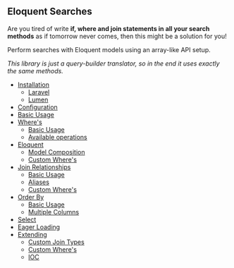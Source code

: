 ## Eloquent Searches

Are you tired of write __if, where and join statements in all your search methods__ as if tomorrow never comes, then this might be a solution for you!

Perform searches with Eloquent models using an array-like API setup.

_This library is just a query-builder translator, so in the end it uses exactly the same methods._

* [Installation](#installation)
    * [Laravel](#laravel)
    * [Lumen](#lumen)
* [Configuration](#configuration)
* [Basic Usage](#basic-usage)
* [Where's](#wheres)
    * [Basic Usage](#basic-usage-2)
    * [Available operations](#available-operations)
* [Eloquent](#eloquent)
    * [Model Composition](#model-composition)
    * [Custom Where's](#custom-wheres-1)
* [Join Relationships](#relationships)
    * [Basic Usage](#basic-usage-3)
    * [Aliases](#aliases)
    * [Custom Where's](#custom-wheres-2)
* [Order By](#order-by)
    * [Basic Usage](#basic-usage-4)
    * [Multiple Columns](#order-many-columns)
* [Select](#select)
* [Eager Loading](#eager-loading)
* [Extending](#extending)
    * [Custom Join Types](#custom-joins)
    * [Custom Where's](#custom-wheres-3)
    * [IOC](#IOC)

